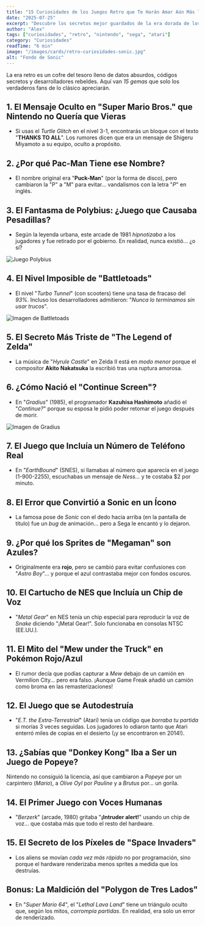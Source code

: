 ```yaml
---
title: "15 Curiosidades de los Juegos Retro que Te Harán Amar Aún Más los 8-Bits"
date: "2025-07-25"
excerpt: "Descubre los secretos mejor guardados de la era dorada de los videojuegos, desde bugs legendarios hasta homenajes ocultos en pixels."
author: "Alex"
tags: ["curiosidades", "retro", "nintendo", "sega", "atari"]
category: "Curiosidades"
readTime: "6 min"
image: "/images/cards/retro-curiosidades-sonic.jpg"
alt: "Fondo de Sonic"
---
```


La era retro es un cofre del tesoro lleno de datos absurdos, códigos secretos y desarrolladores rebeldes. Aquí van _15 gemas_ que solo los verdaderos fans de lo clásico apreciarán.

## 1. El Mensaje Oculto en "Super Mario Bros." que Nintendo no Quería que Vieras

- Si usas el _Turtle Glitch_ en el nivel 3-1, encontrarás un bloque con el texto "**THANKS TO ALL**". Los rumores dicen que era un mensaje de Shigeru Miyamoto a su equipo, oculto a propósito.

## 2. ¿Por qué Pac-Man Tiene ese Nombre?

- El nombre original era "**Puck-Man**" (por la forma de disco), pero cambiaron la "P" a "M" para evitar... vandalismos con la letra "_P_" en inglés.

## 3. El Fantasma de Polybius: ¿Juego que Causaba Pesadillas?

- Según la leyenda urbana, este arcade de 1981 _hipnotizaba_ a los jugadores y fue retirado por el gobierno. En realidad, nunca existió... ¿o sí?

![Juego Polybius](/images/articles/retro-curiosidades-polybius.png)

## 4. El Nivel Imposible de "Battletoads"

- El nivel "_Turbo Tunnel_" (con scooters) tiene una tasa de fracaso del _93%_. Incluso los desarrolladores admitieron: "_Nunca lo terminamos sin usar trucos_".

![Imagen de Battletoads](/images/articles/retro-curiosidades-battletoads.jpg)

## 5. El Secreto Más Triste de "The Legend of Zelda"

- La música de "_Hyrule Castle_" en Zelda II está en _modo menor_ porque el compositor **Akito Nakatsuka** la escribió tras una ruptura amorosa.

## 6. ¿Cómo Nació el "Continue Screen"?

- En "_Gradius_" (1985), el programador **Kazuhisa Hashimoto** añadió el "_Continue?_" porque su esposa le pidió poder retomar el juego después de morir.

![Imagen de Gradius](/images/articles/retro-curiosidades-gradius.jpg)

## 7. El Juego que Incluía un Número de Teléfono Real

- En "_EarthBound_" (SNES), si llamabas al número que aparecía en el juego (1-900-2255), escuchabas un mensaje de _Ness..._ y te costaba $2 por minuto.

## 8. El Error que Convirtió a Sonic en un Ícono

- La famosa pose de _Sonic_ con el dedo hacia arriba (en la pantalla de título) fue un _bug_ de animación... pero a Sega le encantó y lo dejaron.

## 9. ¿Por qué los Sprites de "Megaman" son Azules?

- Originalmente era **rojo**, pero se cambió para evitar confusiones con "_Astro Boy_"... y porque el azul contrastaba mejor con fondos oscuros.

## 10. El Cartucho de NES que Incluía un Chip de Voz

- "_Metal Gear_" en NES tenía un chip especial para reproducir la voz de _Snake_ diciendo "¡Metal Gear!". Solo funcionaba en consolas NTSC (EE.UU.).

## 11. El Mito del "Mew under the Truck" en Pokémon Rojo/Azul

- El rumor decía que podías capturar a _Mew_ debajo de un camión en Vermilion City... pero era falso. ¡Aunque Game Freak añadió un camión como broma en las remasterizaciones!

## 12. El Juego que se Autodestruía

- "_E.T. the Extra-Terrestrial_" (Atari) tenía un código que _borraba tu partida_ si morías 3 veces seguidas. Los jugadores lo odiaron tanto que Atari enterró miles de copias en el desierto (¡y se encontraron en 2014!).

## 13. ¿Sabías que "Donkey Kong" Iba a Ser un Juego de Popeye?

Nintendo no consiguió la licencia, así que cambiaron a _Popeye_ por un carpintero (_Mario_), a _Olive Oyl_ por _Pauline_ y a _Brutus_ por... un gorila.

## 14. El Primer Juego con Voces Humanas

- "_Berzerk_" (arcade, 1980) gritaba "**¡Intruder alert!**" usando un chip de voz... que costaba más que todo el resto del hardware.

## 15. El Secreto de los Píxeles de "Space Invaders"

- Los aliens se movían _cada vez más rápido_ no por programación, sino porque el hardware renderizaba menos sprites a medida que los destruías.

## Bonus: La Maldición del "Polygon de Tres Lados"

- En "_Super Mario 64_", el "_Lethal Lava Land_" tiene un triángulo oculto que, según los mitos, _corrompía partidas_. En realidad, era solo un error de renderizado.
